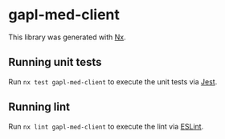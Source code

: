 # gapl-med-client

This library was generated with [Nx](https://nx.dev).

## Running unit tests

Run `nx test gapl-med-client` to execute the unit tests via [Jest](https://jestjs.io).

## Running lint

Run `nx lint gapl-med-client` to execute the lint via [ESLint](https://eslint.org/).
